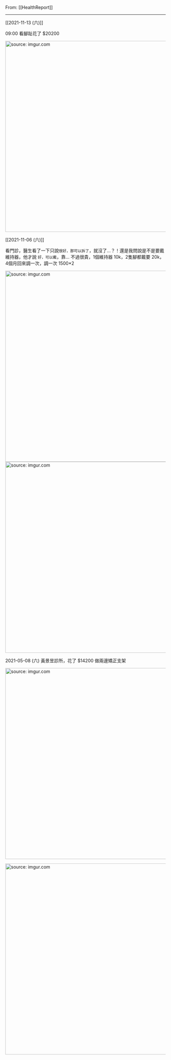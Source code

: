 From: [[HealthReport]]

---

[[2021-11-13 (六)]]

09:00 看腳趾花了 $20200

<a href="https://imgur.com/WfvEqUZ"><img src="https://i.imgur.com/WfvEqUZ.jpg" title="source: imgur.com" width="600px"/></a>

[[2021-11-06 (六)]]

看門診，醫生看了一下只說`很好，那可以拆了`，就沒了…？！還是我問說是不是要戴維持器，他才說 `好，可以戴`，靠…
不過很貴，1個維持器 10k，2隻腳都戴要 20k，4個月回來調一次，調一次 1500*2

<a href="https://imgur.com/5TvZB8G"><img src="https://i.imgur.com/5TvZB8G.jpg" title="source: imgur.com" width="600px"/></a>
<a href="https://imgur.com/qbDyDmh"><img src="https://i.imgur.com/qbDyDmh.jpg" title="source: imgur.com" width="600px"/></a>

2021-05-08 (六) 黃景昱診所，花了 $14200 做兩邊矯正支架

<a href="https://imgur.com/9U0OQg3"><img src="https://i.imgur.com/9U0OQg3.jpg" title="source: imgur.com" width=600/></a>

<a href="https://imgur.com/jB8ZrNF"><img src="https://i.imgur.com/jB8ZrNF.jpg" title="source: imgur.com" width=600/></a>